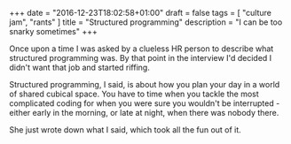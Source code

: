 +++
date = "2016-12-23T18:02:58+01:00"
draft = false
tags = [ "culture jam", "rants" ]
title = "Structured programming"
description = "I can be too snarky sometimes"
+++

Once upon a time I was asked by a clueless HR person to describe what
structured programming was. By that point in the interview I'd decided
I didn't want that job and started riffing.

Structured programming, I said, is about how you plan your day in a world
of shared cubical space. You have to time when you tackle the most complicated
coding for when you were sure you wouldn't be interrupted - either early
in the morning, or late at night, when there was nobody there. 

She just wrote down what I said, which took all the fun out of it.


